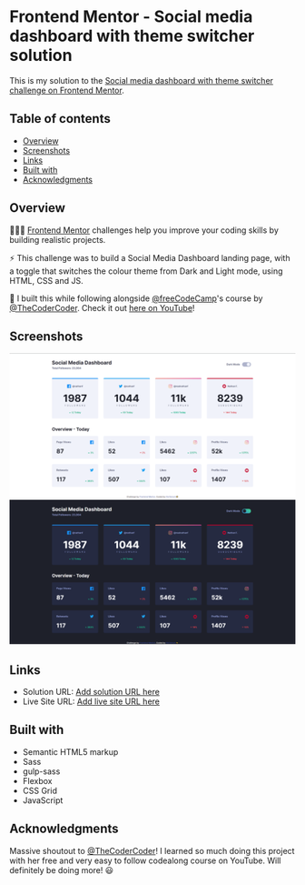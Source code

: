 # Frontend Mentor - Social media dashboard with theme switcher solution

This is my solution to the [Social media dashboard with theme switcher challenge on Frontend Mentor](https://www.frontendmentor.io/challenges/social-media-dashboard-with-theme-switcher-6oY8ozp_H).

## Table of contents

- [Overview](#overview)
- [Screenshots](#screenshots)
- [Links](#links)
- [Built with](#built-with)
- [Acknowledgments](#acknowledgments)


## Overview

👩🏻‍💻 [Frontend Mentor](www.frontendmentor.io) challenges help you improve your coding skills by building realistic projects.

⚡ This challenge was to build a Social Media Dashboard landing page, with a toggle that switches the colour theme from Dark and Light mode, using HTML, CSS and JS.

🚀 I built this while following alongside [@freeCodeCamp](https://www.youtube.com/@freecodecamp)'s course by [@TheCoderCoder](https://www.youtube.com/channel/UCzNf0liwUzMN6_pixbQlMhQ). Check it out [here on YouTube](https://www.youtube.com/watch?v=krfUjg0S2uI)!


## Screenshots

![](/solution-snaps/desktop-light.png)
![](/solution-snaps/desktop-dark.png)


## Links

- Solution URL: [Add solution URL here](https://your-solution-url.com)
- Live Site URL: [Add live site URL here](https://your-live-site-url.com)

## Built with

- Semantic HTML5 markup
- Sass
- gulp-sass
- Flexbox
- CSS Grid
- JavaScript

## Acknowledgments

Massive shoutout to [@TheCoderCoder](https://www.youtube.com/channel/UCzNf0liwUzMN6_pixbQlMhQ)! I learned so much doing this project with her free and very easy to follow codealong course on YouTube. Will definitely be doing more! 😃
